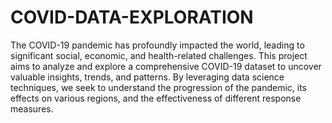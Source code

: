 # COVID-DATA-EXPLORATION
The COVID-19 pandemic has profoundly impacted the world, leading to significant social, economic, and health-related challenges. This project aims to analyze and explore a comprehensive COVID-19 dataset to uncover valuable insights, trends, and patterns. By leveraging data science techniques, we seek to understand the progression of the pandemic, its effects on various regions, and the effectiveness of different response measures.
